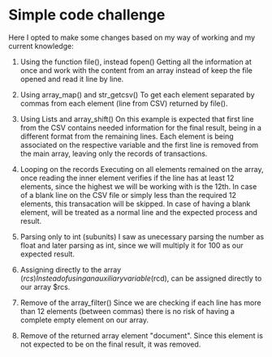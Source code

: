 # Simple code challenge #

Here I opted to make some changes based on my way of working and my current knowledge:
1. Using the function file(), instead fopen()
	Getting all the information at once and work with the content from an array instead of keep the file opened and read it line by line.

2. Using array_map() and str_getcsv()
	To get each element separated by commas from each element (line from CSV) returned by file().

3. Using Lists and array_shift()
	On this example is expected that first line from the CSV contains needed information for the final result, being in a different format from the remaining lines. Each element is being associated on the respective variable and the first line is removed from the main array, leaving only the records of transactions.

4. Looping on the records
	Executing on all elements remained on the array, once reading the inner element verifies if the line has at least 12 elements, since the highest we will be working with is the 12th. In case of a blank line on the CSV file or simply less than the required 12 elements, this transacation will be skipped. In case of having a blank element, will be treated as a normal line and the expected process and result.

5. Parsing only to int (subunits)
	I saw as unecessary parsing the number as float and later parsing as int, since we will multiply it for 100 as our expected result.

6. Assigning directly to the array ($rcs)
	Instead of using an auxiliary variable ($rcd), can be assigned directly to our array $rcs.

7. Remove of the array_filter()
	Since we are checking if each line has more than 12 elements (between commas) there is no risk of having a complete empty element on our array.

8. Remove of the returned array element "document".
	Since this element is not expected to be on the final result, it was removed. 
